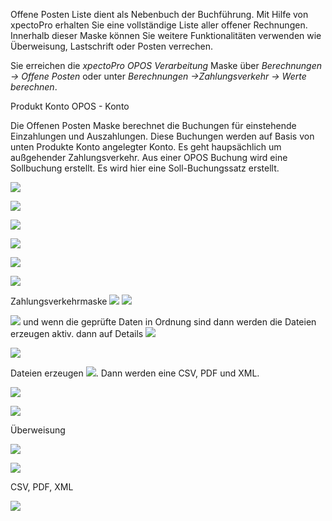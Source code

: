 Offene Posten Liste dient als Nebenbuch der Buchführung. Mit Hilfe von xpectoPro erhalten Sie eine vollständige Liste aller offener Rechnungen. Innerhalb dieser Maske können Sie weitere Funktionalitäten verwenden wie Überweisung, Lastschrift oder Posten verrechen.


Sie erreichen die *xpectoPro OPOS Verarbeitung* Maske über *Berechnungen → Offene Posten* oder unter *Berechnungen →Zahlungsverkehr → Werte berechnen*.

Produkt Konto OPOS - Konto

Die Offenen Posten Maske berechnet die Buchungen für einstehende Einzahlungen und Auszahlungen. Diese Buchungen werden auf Basis von unten Produkte Konto angelegter Konto.
Es geht haupsächlich um außgehender Zahlungsverkehr. Aus einer OPOS Buchung wird eine Sollbuchung erstellt. Es wird hier eine Soll-Buchungssatz erstellt. 

![](http://xpecto.github.io/docs/img/img_1440772574042.png)



![](http://xpecto.github.io/docs/img/img_1440769189875.png)

![](http://xpecto.github.io/docs/img/img_1440769218414.png)

![](http://xpecto.github.io/docs/img/img_1440769342773.png)

![](http://xpecto.github.io/docs/img/img_1440769392486.png)

![](http://xpecto.github.io/docs/img/img_1440769418756.png)

Zahlungsverkehrmaske 
![](http://xpecto.github.io/docs/img/img_1440772506395.png)
![](http://xpecto.github.io/docs/img/img_1440772638410.png)

 ![](http://xpecto.github.io/docs/img/img_1440771677497.png) und wenn die geprüfte Daten in Ordnung sind dann werden die Dateien erzeugen aktiv. dann auf Details ![](http://xpecto.github.io/docs/img/img_1440771513947.png)

![](http://xpecto.github.io/docs/img/img_1440772783601.png)

 Dateien erzeugen ![](http://xpecto.github.io/docs/img/img_1440771590046.png).   Dann werden eine CSV, PDF und XML.

![](http://xpecto.github.io/docs/img/img_1440769254212.png)


![](http://xpecto.github.io/docs/img/img_1440772902738.png)

Überweisung

![](http://xpecto.github.io/docs/img/img_1440773727879.png)


![](http://xpecto.github.io/docs/img/img_1440773653998.png)

CSV, PDF, XML

![](http://xpecto.github.io/docs/img/img_1440773806090.png)